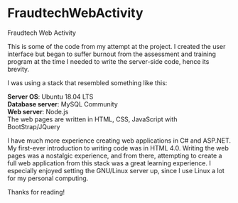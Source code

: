 # FraudtechWebActivity

Fraudtech Web Activity

This is some of the code from my attempt at the project. I created the user interface but began to suffer burnout from the assessment and training program at the time I needed to write the server-side code, hence its brevity.

I was using a stack that resembled something like this:

__Server OS__: Ubuntu 18.04 LTS  
__Database server__: MySQL Community  
__Web server__: Node.js  
The web pages are written in HTML, CSS, JavaScript with BootStrap/JQuery

I have much more experience creating web applications in C# and ASP.NET. My first-ever introduction to writing code was in HTML 4.0. Writing the web pages was a nostalgic experience, and from there, attempting to create a full web application from this stack was a great learning experience. I especially enjoyed setting the GNU/Linux server up, since I use Linux a lot for my personal computing.

Thanks for reading!
